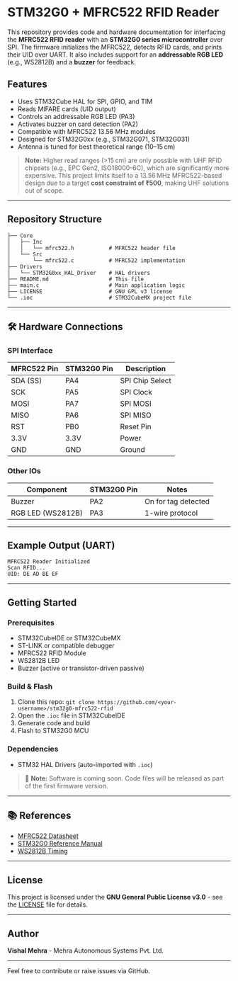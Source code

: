 # STM32G0 + MFRC522 RFID Reader

This repository provides code and hardware documentation for interfacing the **MFRC522 RFID reader** with an **STM32G0 series microcontroller** over SPI. The firmware initializes the MFRC522, detects RFID cards, and prints their UID over UART. It also includes support for an **addressable RGB LED** (e.g., WS2812B) and a **buzzer** for feedback.

##  Features
- Uses STM32Cube HAL for SPI, GPIO, and TIM
- Reads MIFARE cards (UID output)
- Controls an addressable RGB LED (PA3)
- Activates buzzer on card detection (PA2)
- Compatible with MFRC522 13.56 MHz modules
- Designed for STM32G0xx (e.g., STM32G071, STM32G031)
- Antenna is tuned for best theoretical range (10–15 cm)

>  **Note:** Higher read ranges (>15 cm) are only possible with UHF RFID chipsets (e.g., EPC Gen2, ISO18000-6C), which are significantly more expensive. This project limits itself to a 13.56 MHz MFRC522-based design due to a target **cost constraint of ₹500**, making UHF solutions out of scope.

---

##  Repository Structure
```
├── Core
│   ├── Inc
│   │   └── mfrc522.h           # MFRC522 header file
│   └── Src
│       └── mfrc522.c           # MFRC522 implementation
├── Drivers
│   └── STM32G0xx_HAL_Driver    # HAL drivers
├── README.md                   # This file
├── main.c                      # Main application logic
├── LICENSE                     # GNU GPL v3 license
└── .ioc                        # STM32CubeMX project file
```

---

## 🛠️ Hardware Connections
### SPI Interface
| MFRC522 Pin | STM32G0 Pin | Description |
|-------------|-------------|-------------|
| SDA (SS)    | PA4         | SPI Chip Select |
| SCK         | PA5         | SPI Clock |
| MOSI        | PA7         | SPI MOSI |
| MISO        | PA6         | SPI MISO |
| RST         | PB0         | Reset Pin |
| 3.3V        | 3.3V        | Power |
| GND         | GND         | Ground |

### Other IOs
| Component         | STM32G0 Pin | Notes                       |
|-------------------|-------------|-----------------------------|
| Buzzer            | PA2         | On for tag detected         |
| RGB LED (WS2812B) | PA3         | 1-wire protocol             |

---

##  Example Output (UART)
```
MFRC522 Reader Initialized
Scan RFID...
UID: DE AD BE EF
```

---

##  Getting Started

### Prerequisites
- STM32CubeIDE or STM32CubeMX
- ST-LINK or compatible debugger
- MFRC522 RFID Module
- WS2812B LED
- Buzzer (active or transistor-driven passive)

### Build & Flash
1. Clone this repo: `git clone https://github.com/<your-username>/stm32g0-mfrc522-rfid`
2. Open the `.ioc` file in STM32CubeIDE
3. Generate code and build
4. Flash to STM32G0 MCU

### Dependencies
- STM32 HAL Drivers (auto-imported with `.ioc`)

> 🔧 **Note:** Software is coming soon. Code files will be released as part of the first firmware version.

---

## 📚 References
- [MFRC522 Datasheet](https://www.nxp.com/docs/en/data-sheet/MFRC522.pdf)
- [STM32G0 Reference Manual](https://www.st.com/resource/en/reference_manual/dm00371828.pdf)
- [WS2812B Timing](https://cdn-shop.adafruit.com/datasheets/WS2812B.pdf)

---

##  License
This project is licensed under the **GNU General Public License v3.0** - see the [LICENSE](LICENSE) file for details.

---

## Author
**Vishal Mehra** - Mehra Autonomous Systems Pvt. Ltd.

---

Feel free to contribute or raise issues via GitHub.